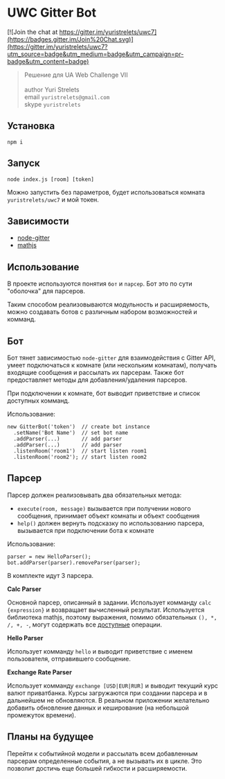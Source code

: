 # UWC Gitter Bot
[![Join the chat at https://gitter.im/yuristrelets/uwc7](https://badges.gitter.im/Join%20Chat.svg)](https://gitter.im/yuristrelets/uwc7?utm_source=badge&utm_medium=badge&utm_campaign=pr-badge&utm_content=badge)

> Решение для UA Web Challenge VII<br/><br/>
> author Yuri Strelets<br/>
> email `yuristrelets@gmail.com`<br/>
> skype `yuristrelets`


## Установка
```
npm i
```


## Запуск
```
node index.js [room] [token]
```

Можно запустить без параметров, будет использоваться комната `yuristrelets/uwc7` и мой токен.


## Зависимости

 * [node-gitter](https://www.npmjs.com/package/node-gitter)
 * [mathjs](http://mathjs.org/)


## Использование

В проекте используются понятия `бот` и `парсер`. Бот это по сути "оболочка" для парсеров.

Таким способом реализовываются модульность и расширяемость, можно создавать ботов с различным набором возможностей и комманд. 


## Бот

Бот тянет зависимостью `node-gitter` для взаимодействия с Gitter API, умеет подключаться к комнате (или нескольким комнатам), 
получать входящие сообщения и рассылать их парсерам. Также бот предоставляет методы для добавления/удаления парсеров. 

При подключении к комнате, бот выводит приветствие и список доступных комманд.

Использование:
```
new GitterBot('token')  // create bot instance
  .setName('Bot Name')  // set bot name
  .addParser(...)       // add parser
  .addParser(...)       // add parser
  .listenRoom('room1')  // start listen room1
  .listenRoom('room2'); // start listen room2
```


## Парсер

Парсер должен реализовывать два обязательных метода:
 * `execute(room, message)` вызывается при получении нового сообщения, принимает объект комнаты и объект сообщения
 * `help()` должен вернуть подсказку по использованию парсера, вызывается при подключении бота к комнате

Использование:
```
parser = new HelloParser();
bot.addParser(parser).removeParser(parser);
```

В комплекте идут 3 парсера.

**Calc Parser**

Основной парсер, описанный в задании.
Использует комманду `calc {expression}` и возвращает вычисленный результат.
Используется библиотека mathjs, поэтому выражения, помимо обязательных `(), *, /, +, -`, 
могут содержать все [доступные](http://mathjs.org/docs/index.html) операции.

**Hello Parser**

Использует комманду `hello` и выводит приветствие с именем пользователя, отправившего сообщение.

**Exchange Rate Parser**

Использует комманду `exchange [USD|EUR|RUR]` и выводит текущий курс валют приватбанка.
Курсы загружаются при создании парсера и в дальнейшем не обновляются. В реальном приложении желательно добавить
обновление данных и кеширование (на небольшой промежуток времени).


## Планы на будущее

Перейти к событийной модели и рассылать всем добавленным парсерам определенные события, а не вызывать их в цикле.
Это позволит достичь еще большей гибкости и расширяемости. 